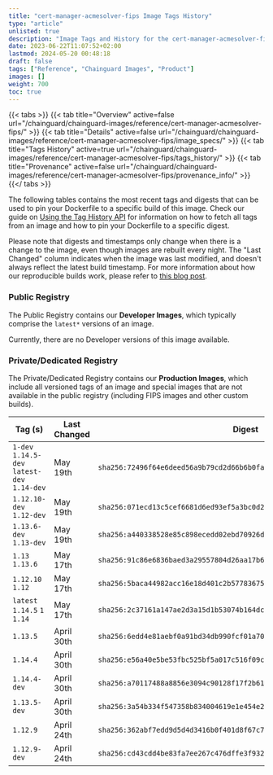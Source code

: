 ```yaml
---
title: "cert-manager-acmesolver-fips Image Tags History"
type: "article"
unlisted: true
description: "Image Tags and History for the cert-manager-acmesolver-fips Chainguard Image"
date: 2023-06-22T11:07:52+02:00
lastmod: 2024-05-20 00:48:18
draft: false
tags: ["Reference", "Chainguard Images", "Product"]
images: []
weight: 700
toc: true
---
```


{{< tabs >}}
{{< tab title="Overview" active=false url="/chainguard/chainguard-images/reference/cert-manager-acmesolver-fips/" >}}
{{< tab title="Details" active=false url="/chainguard/chainguard-images/reference/cert-manager-acmesolver-fips/image_specs/" >}}
{{< tab title="Tags History" active=true url="/chainguard/chainguard-images/reference/cert-manager-acmesolver-fips/tags_history/" >}}
{{< tab title="Provenance" active=false url="/chainguard/chainguard-images/reference/cert-manager-acmesolver-fips/provenance_info/" >}}
{{</ tabs >}}

The following tables contains the most recent tags and digests that can be used to pin your Dockerfile to a specific build of this image. Check our guide on [Using the Tag History API](/chainguard/chainguard-images/using-the-tag-history-api/) for information on how to fetch all tags from an image and how to pin your Dockerfile to a specific digest.

Please note that digests and timestamps only change when there is a change to the image, even though images are rebuilt every night. The "Last Changed" column indicates when the image was last modified, and doesn't always reflect the latest build timestamp. For more information about how our reproducible builds work, please refer to [this blog post](https://www.chainguard.dev/unchained/reproducing-chainguards-reproducible-image-builds).

### Public Registry
The Public Registry contains our **Developer Images**, which typically comprise the `latest*` versions of an image.

Currently, there are no Developer versions of this image available.

### Private/Dedicated Registry
The Private/Dedicated Registry contains our **Production Images**, which include all versioned tags of an image and special images that are not available in the public registry (including FIPS images and other custom builds).

| Tag (s)                                       | Last Changed | Digest                                                                    |
|-----------------------------------------------|--------------|---------------------------------------------------------------------------|
|  `1-dev` `1.14.5-dev` `latest-dev` `1.14-dev` | May 19th     | `sha256:72496f64e6deed56a9b79cd2d66b6b0fae8163c78ba40771c2aa9a364471514f` |
|  `1.12.10-dev` `1.12-dev`                     | May 19th     | `sha256:071ecd13c5cef6681d6ed93ef5a3bc0d2757c25aa81399affcc4c4a884381002` |
|  `1.13.6-dev` `1.13-dev`                      | May 19th     | `sha256:a440338528e85c898ecedd02ebd70926df9e82e34e6dcf280275abc5b8680d0c` |
|  `1.13` `1.13.6`                              | May 17th     | `sha256:91c86e6836baed3a29557804d26aa17b6946222d6efa830a7b66296d8246b458` |
|  `1.12.10` `1.12`                             | May 17th     | `sha256:5baca44982acc16e18d401c2b57783675e0180711993cd6f067506a8a1e5eef8` |
|  `latest` `1.14.5` `1` `1.14`                 | May 17th     | `sha256:2c37161a147ae2d3a15d1b53074b164dc28ff7863fc51fa9353ffadba65bf4cf` |
|  `1.13.5`                                     | April 30th   | `sha256:6edd4e81aebf0a91bd34db990fcf01a70d337534423a279ed5f8b27899dcd525` |
|  `1.14.4`                                     | April 30th   | `sha256:e56a40e5be53fbc525bf5a017c516f09c63e6f7ac3b2501f44f640342c4712f5` |
|  `1.14.4-dev`                                 | April 30th   | `sha256:a70117488a8856e3094c90128f17f2b616337cfe0ddd883df80f1ea216eafc65` |
|  `1.13.5-dev`                                 | April 30th   | `sha256:3a54b334f547358b834004619e1e454e23c1daaaf81b27b477637d9a13d5f46d` |
|  `1.12.9`                                     | April 24th   | `sha256:362abf7edd9d5d4d3416b0f401d8f67c700cddc3add5ee343aaa7d36850b3d76` |
|  `1.12.9-dev`                                 | April 24th   | `sha256:cd43cdd4be83fa7ee267c476dffe3f9325dc736d67271cb28f1271f4d6d01677` |


